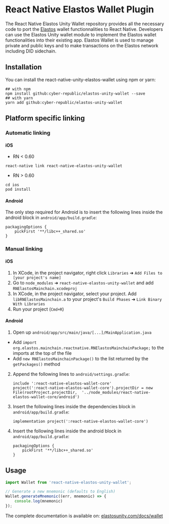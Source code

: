 # React Native Elastos Wallet Plugin

The React Native Elastos Unity Wallet repository provides all the necessary code to port the [Elastos](https://www.elastos.org/) wallet functionnalities to React Native. Developers can use the Elastos Unity wallet module to implement the Elastos wallet functionalities into their existing app.
Elastos Wallet is used to manage private and public keys and to make transactions on the Elastos network including DID sidechain.

## Installation

You can install the react-native-unity-elastos-wallet using npm or yarn:
```
## with npm
npm install github:cyber-republic/elastos-unity-wallet --save
## with yarn
yarn add github:cyber-republic/elastos-unity-wallet
```

## Platform specific linking

### Automatic linking

#### iOS

- RN < 0.60
```
react-native link react-native-elastos-unity-wallet
```
- RN > 0.60
```
cd ios
pod install
```

#### Android

The only step required for Android is to insert the following lines inside the android block in `android/app/build.gradle`:
```
packagingOptions {
	pickFirst '**/libc++_shared.so'
}
```

### Manual linking

#### iOS

1. In XCode, in the project navigator, right click `Libraries` ➜ `Add Files to [your project's name]`
2. Go to `node_modules` ➜ `react-native-elastos-unity-wallet` and add `RNElastosMainchain.xcodeproj`
3. In XCode, in the project navigator, select your project. Add `libRNElastosMainchain.a` to your project's `Build Phases` ➜ `Link Binary With Libraries`
4. Run your project (`Cmd+R`)

#### Android

1. Open up `android/app/src/main/java/[...]/MainApplication.java`
  - Add `import org.elastos.mainchain.reactnative.RNElastosMainchainPackage;` to the imports at the top of the file
  - Add `new RNElastosMainchainPackage()` to the list returned by the `getPackages()` method
2. Append the following lines to `android/settings.gradle`:
  	```
  	include ':react-native-elastos-wallet-core'
  	project(':react-native-elastos-wallet-core').projectDir = new File(rootProject.projectDir, 	'../node_modules/react-native-elastos-wallet-core/android')
  	```
3. Insert the following lines inside the dependencies block in `android/app/build.gradle`:
  	```
    implementation project(':react-native-elastos-wallet-core')
  	```
4. Insert the following lines inside the android block in `android/app/build.gradle`:
  	```
    packagingOptions {
        pickFirst '**/libc++_shared.so'
    }
  	```

## Usage
```javascript
import Wallet from 'react-native-elastos-unity-wallet';

// Generate a new mnemonic (defaults to English)
Wallet.generateMnemonic((err, mnemonic) => {
    console.log(mnemonic)
});
```

The complete documentation is available on: [elastosunity.com/docs/wallet](http://elastosunity.com/docs/wallet/#introduction)
